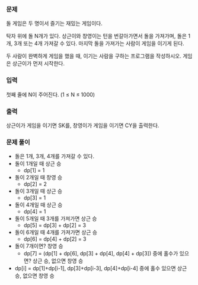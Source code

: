 ### 문제

돌 게임은 두 명이서 즐기는 재밌는 게임이다.

탁자 위에 돌 N개가 있다. 상근이와 창영이는 턴을 번갈아가면서 돌을 가져가며, 돌은 1개, 3개 또는 4개 가져갈 수 있다. 마지막 돌을 가져가는 사람이 게임을 이기게 된다.

두 사람이 완벽하게 게임을 했을 때, 이기는 사람을 구하는 프로그램을 작성하시오. 게임은 상근이가 먼저 시작한다.

### 입력

첫째 줄에 N이 주어진다. (1 ≤ N ≤ 1000)

### 출력

상근이가 게임을 이기면 SK를, 창영이가 게임을 이기면 CY을 출력한다.

### 문제 풀이

- 돌은 1개, 3개, 4개를 가져갈 수 있다.
- 돌이 1개일 때 상근 승
  - dp[1] = 1
- 돌이 2개일 때 창영 승
  - dp[2] = 2
- 돌이 3개일 때 상근 승
  - dp[3] = 1
- 돌이 4개일 때 상근 승
  - dp[4] = 1
- 돌이 5개일 때 3개를 가져가면 상근 승
  - dp[5] = dp[3] + dp[2] = 3
- 돌이 6개일 때 4개를 가져가면 상근 승
  - dp[6] = dp[4] + dp[2] = 3
- 돌이 7개이면? 창영 승
  - dp[7] = (dp[1] + dp[6], dp[3] + dp[4], dp[4] + dp[3]) 중에 홀수가 있으면? 상근 승, 없으면 창영 승
- dp[i] = dp[1]+dp[i-1], dp[3]+dp[i-3], dp[4]+dp[i-4] 중에 홀수 있으면 상근 승, 없으면 창영 승
